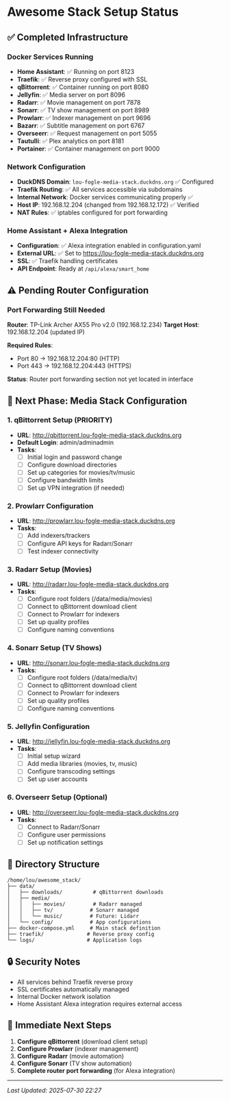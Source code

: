 # Awesome Stack Setup Status

## ✅ Completed Infrastructure

### Docker Services Running
- **Home Assistant**: ✅ Running on port 8123
- **Traefik**: ✅ Reverse proxy configured with SSL
- **qBittorrent**: ✅ Container running on port 8080
- **Jellyfin**: ✅ Media server on port 8096  
- **Radarr**: ✅ Movie management on port 7878
- **Sonarr**: ✅ TV show management on port 8989
- **Prowlarr**: ✅ Indexer management on port 9696
- **Bazarr**: ✅ Subtitle management on port 6767
- **Overseerr**: ✅ Request management on port 5055
- **Tautulli**: ✅ Plex analytics on port 8181
- **Portainer**: ✅ Container management on port 9000

### Network Configuration
- **DuckDNS Domain**: `lou-fogle-media-stack.duckdns.org` ✅ Configured
- **Traefik Routing**: ✅ All services accessible via subdomains
- **Internal Network**: Docker services communicating properly ✅
- **Host IP**: 192.168.12.204 (changed from 192.168.12.172) ✅ Verified
- **NAT Rules**: ✅ iptables configured for port forwarding

### Home Assistant + Alexa Integration
- **Configuration**: ✅ Alexa integration enabled in configuration.yaml
- **External URL**: ✅ Set to https://lou-fogle-media-stack.duckdns.org
- **SSL**: ✅ Traefik handling certificates
- **API Endpoint**: Ready at `/api/alexa/smart_home`

## ⚠️ Pending Router Configuration

### Port Forwarding Still Needed
**Router**: TP-Link Archer AX55 Pro v2.0 (192.168.12.234)
**Target Host**: 192.168.12.204 (updated IP)

**Required Rules**:
- Port 80 → 192.168.12.204:80 (HTTP)
- Port 443 → 192.168.12.204:443 (HTTPS)

**Status**: Router port forwarding section not yet located in interface

## 🔧 Next Phase: Media Stack Configuration

### 1. qBittorrent Setup (PRIORITY)
- **URL**: http://qbittorrent.lou-fogle-media-stack.duckdns.org
- **Default Login**: admin/adminadmin
- **Tasks**:
  - [ ] Initial login and password change
  - [ ] Configure download directories
  - [ ] Set up categories for movies/tv/music
  - [ ] Configure bandwidth limits
  - [ ] Set up VPN integration (if needed)

### 2. Prowlarr Configuration
- **URL**: http://prowlarr.lou-fogle-media-stack.duckdns.org
- **Tasks**:
  - [ ] Add indexers/trackers
  - [ ] Configure API keys for Radarr/Sonarr
  - [ ] Test indexer connectivity

### 3. Radarr Setup (Movies)
- **URL**: http://radarr.lou-fogle-media-stack.duckdns.org
- **Tasks**:
  - [ ] Configure root folders (/data/media/movies)
  - [ ] Connect to qBittorrent download client
  - [ ] Connect to Prowlarr for indexers
  - [ ] Set up quality profiles
  - [ ] Configure naming conventions

### 4. Sonarr Setup (TV Shows)
- **URL**: http://sonarr.lou-fogle-media-stack.duckdns.org
- **Tasks**:
  - [ ] Configure root folders (/data/media/tv)
  - [ ] Connect to qBittorrent download client
  - [ ] Connect to Prowlarr for indexers
  - [ ] Set up quality profiles
  - [ ] Configure naming conventions

### 5. Jellyfin Configuration
- **URL**: http://jellyfin.lou-fogle-media-stack.duckdns.org
- **Tasks**:
  - [ ] Initial setup wizard
  - [ ] Add media libraries (movies, tv, music)
  - [ ] Configure transcoding settings
  - [ ] Set up user accounts

### 6. Overseerr Setup (Optional)
- **URL**: http://overseerr.lou-fogle-media-stack.duckdns.org
- **Tasks**:
  - [ ] Connect to Radarr/Sonarr
  - [ ] Configure user permissions
  - [ ] Set up notification settings

## 📁 Directory Structure
```
/home/lou/awesome_stack/
├── data/
│   ├── downloads/          # qBittorrent downloads
│   ├── media/
│   │   ├── movies/         # Radarr managed
│   │   ├── tv/            # Sonarr managed
│   │   └── music/         # Future: Lidarr
│   └── config/            # App configurations
├── docker-compose.yml     # Main stack definition
├── traefik/              # Reverse proxy config
└── logs/                 # Application logs
```

## 🔒 Security Notes
- All services behind Traefik reverse proxy
- SSL certificates automatically managed
- Internal Docker network isolation
- Home Assistant Alexa integration requires external access

## 🎯 Immediate Next Steps
1. **Configure qBittorrent** (download client setup)
2. **Configure Prowlarr** (indexer management)  
3. **Configure Radarr** (movie automation)
4. **Configure Sonarr** (TV show automation)
5. **Complete router port forwarding** (for Alexa integration)

---
*Last Updated: 2025-07-30 22:27*
